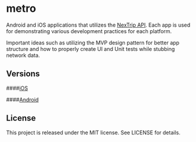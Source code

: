 # metro

Android and iOS applications that utilizes the [NexTrip API][1]. Each app is used for demonstrating various development practices for each platform. 

Important ideas such as utilizing the MVP design pattern for better app structure and how to properly create UI and Unit tests while stubbing network data.

## Versions

####[iOS][2]

####[Android][3]

## License

This project is released under the MIT license. See LICENSE for details.

[1]: http://svc.metrotransit.org/
[2]: https://github.com/steveholt55/metro/tree/master/iOS
[3]: https://github.com/steveholt55/metro/tree/master/android